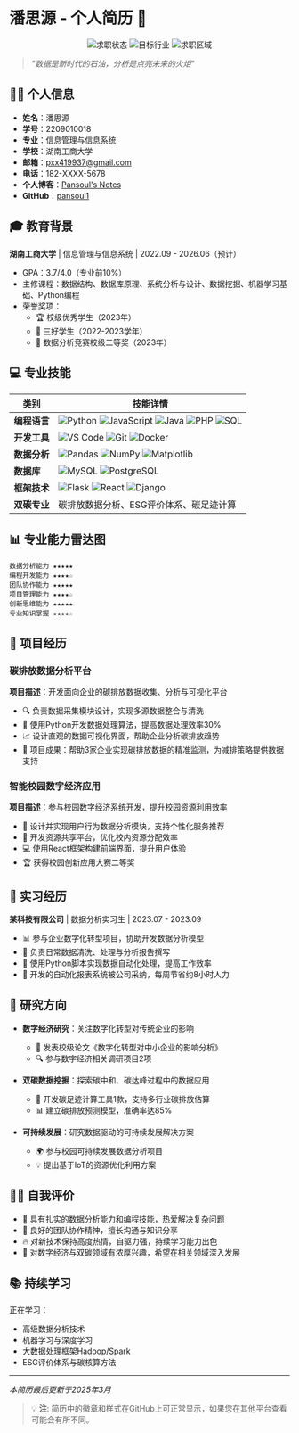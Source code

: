 # 潘思源 - 个人简历 📄

<div align="center">
  <img src="https://img.shields.io/badge/状态-求职中-brightgreen" alt="求职状态" />
  <img src="https://img.shields.io/badge/行业-数字经济/双碳-blue" alt="目标行业" />
  <img src="https://img.shields.io/badge/位置-全国-orange" alt="求职区域" />
</div>

> *"数据是新时代的石油，分析是点亮未来的火炬"*

## 👨‍💼 个人信息
- **姓名**：潘思源
- **学号**：2209010018
- **专业**：信息管理与信息系统
- **学校**：湖南工商大学
- **邮箱**：pxx419937@gmail.com  
- **电话**：182-XXXX-5678
- **个人博客**：[Pansoul's Notes](https://pansoul.site)
- **GitHub**：[pansoul1](https://github.com/pansoul1)

## 🎓 教育背景
**湖南工商大学** | 信息管理与信息系统 | 2022.09 - 2026.06（预计）
- GPA：3.7/4.0（专业前10%）
- 主修课程：数据结构、数据库原理、系统分析与设计、数据挖掘、机器学习基础、Python编程
- 荣誉奖项：
  * 🏆 校级优秀学生（2023年）
  * 🏅 三好学生（2022-2023学年）
  * 🎯 数据分析竞赛校级二等奖（2023年）

## 💻 专业技能

| 类别 | 技能详情 |
|------|---------|
| **编程语言** | ![Python](https://img.shields.io/badge/-Python-3776AB?style=flat&logo=python&logoColor=white) ![JavaScript](https://img.shields.io/badge/-JavaScript-F7DF1E?style=flat&logo=javascript&logoColor=black) ![Java](https://img.shields.io/badge/-Java-007396?style=flat&logo=java&logoColor=white) ![PHP](https://img.shields.io/badge/-PHP-777BB4?style=flat&logo=php&logoColor=white) ![SQL](https://img.shields.io/badge/-SQL-4479A1?style=flat&logo=mysql&logoColor=white) |
| **开发工具** | ![VS Code](https://img.shields.io/badge/-VS%20Code-007ACC?style=flat&logo=visual-studio-code&logoColor=white) ![Git](https://img.shields.io/badge/-Git-F05032?style=flat&logo=git&logoColor=white) ![Docker](https://img.shields.io/badge/-Docker-2496ED?style=flat&logo=docker&logoColor=white) |
| **数据分析** | ![Pandas](https://img.shields.io/badge/-Pandas-150458?style=flat&logo=pandas&logoColor=white) ![NumPy](https://img.shields.io/badge/-NumPy-013243?style=flat&logo=numpy&logoColor=white) ![Matplotlib](https://img.shields.io/badge/-Matplotlib-11557c?style=flat) |
| **数据库** | ![MySQL](https://img.shields.io/badge/-MySQL-4479A1?style=flat&logo=mysql&logoColor=white) ![PostgreSQL](https://img.shields.io/badge/-PostgreSQL-336791?style=flat&logo=postgresql&logoColor=white) |
| **框架技术** | ![Flask](https://img.shields.io/badge/-Flask-000000?style=flat&logo=flask&logoColor=white) ![React](https://img.shields.io/badge/-React-61DAFB?style=flat&logo=react&logoColor=black) ![Django](https://img.shields.io/badge/-Django-092E20?style=flat&logo=django&logoColor=white) |
| **双碳专业** | 碳排放数据分析、ESG评价体系、碳足迹计算 |

## 📊 专业能力雷达图

```
数据分析能力 ★★★★★
编程开发能力 ★★★★☆
团队协作能力 ★★★★★
项目管理能力 ★★★★☆
创新思维能力 ★★★★★
专业知识掌握 ★★★★☆
```

## 🚀 项目经历
### 碳排放数据分析平台
**项目描述**：开发面向企业的碳排放数据收集、分析与可视化平台
- 🔍 负责数据采集模块设计，实现多源数据整合与清洗
- 🐍 使用Python开发数据处理算法，提高数据处理效率30%
- 📈 设计直观的数据可视化界面，帮助企业分析碳排放趋势
- 🌟 项目成果：帮助3家企业实现碳排放数据的精准监测，为减排策略提供数据支持

### 智能校园数字经济应用
**项目描述**：参与校园数字经济系统开发，提升校园资源利用效率
- 👥 设计并实现用户行为数据分析模块，支持个性化服务推荐
- 🔄 开发资源共享平台，优化校内资源分配效率
- 💻 使用React框架构建前端界面，提升用户体验
- 🏆 获得校园创新应用大赛二等奖

## 💼 实习经历
**某科技有限公司** | 数据分析实习生 | 2023.07 - 2023.09
- 📊 参与企业数字化转型项目，协助开发数据分析模型
- 🧹 负责日常数据清洗、处理与分析报告撰写
- 🤖 使用Python脚本实现数据自动化处理，提高工作效率
- 📝 开发的自动化报表系统被公司采纳，每周节省约8小时人力

## 🔬 研究方向
- **数字经济研究**：关注数字化转型对传统企业的影响
  - 📑 发表校级论文《数字化转型对中小企业的影响分析》
  - 🔍 参与数字经济相关调研项目2项
  
- **双碳数据挖掘**：探索碳中和、碳达峰过程中的数据应用
  - 🌱 开发碳足迹计算工具1款，支持多行业碳排放估算
  - 📊 建立碳排放预测模型，准确率达85%
  
- **可持续发展**：研究数据驱动的可持续发展解决方案
  - 🌍 参与校园可持续发展数据分析项目
  - 💡 提出基于IoT的资源优化利用方案

## 🙋‍♂️ 自我评价
- 💪 具有扎实的数据分析能力和编程技能，热爱解决复杂问题
- 🤝 良好的团队协作精神，擅长沟通与知识分享
- 🔥 对新技术保持高度热情，自驱力强，持续学习能力出色
- 🌱 对数字经济与双碳领域有浓厚兴趣，希望在相关领域深入发展

## 📚 持续学习
正在学习：
- 高级数据分析技术
- 机器学习与深度学习
- 大数据处理框架Hadoop/Spark
- ESG评价体系与碳核算方法

---

*本简历最后更新于2025年3月*

> 💡 **注**: 简历中的徽章和样式在GitHub上可正常显示，如果您在其他平台查看可能会有所不同。

